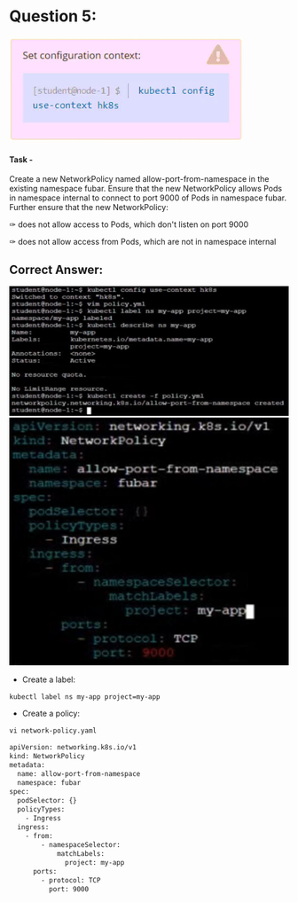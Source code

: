 # Question 5:

![](./context5.png)


#### Task -
Create a new NetworkPolicy named allow-port-from-namespace in the existing namespace fubar.
Ensure that the new NetworkPolicy allows Pods in namespace internal to connect to port 9000 of Pods in namespace fubar.
Further ensure that the new NetworkPolicy:

✑ does not allow access to Pods, which don't listen on port 9000

✑ does not allow access from Pods, which are not in namespace internal

## Correct Answer: 

![](./answer5-01.png)
![](./answer5-02.png)

- Create a label:
```
kubectl label ns my-app project=my-app
```

- Create a policy:
```
vi network-policy.yaml
```
```
apiVersion: networking.k8s.io/v1
kind: NetworkPolicy
metadata:
  name: allow-port-from-namespace
  namespace: fubar
spec:
  podSelector: {}
  policyTypes:
    - Ingress
  ingress:
    - from:
        - namespaceSelector:
            matchLabels:
              project: my-app
      ports:
        - protocol: TCP
          port: 9000
```
